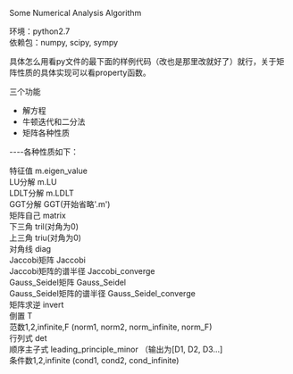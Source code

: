 Some Numerical Analysis Algorithm

环境：python2.7  
依赖包：numpy, scipy, sympy

具体怎么用看py文件的最下面的样例代码（改也是那里改就好了）就行，关于矩阵性质的具体实现可以看property函数。

三个功能
* 解方程
* 牛顿迭代和二分法
* 矩阵各种性质

----各种性质如下：

特征值 m.eigen_value  
LU分解 m.LU  
LDLT分解 m.LDLT  
GGT分解 GGT(开始省略'.m')  
矩阵自己 matrix  
下三角 tril(对角为0)  
上三角 triu(对角为0)  
对角线 diag  
Jaccobi矩阵 Jaccobi  
Jaccobi矩阵的谱半径 Jaccobi_converge  
Gauss_Seidel矩阵 Gauss_Seidel  
Gauss_Seidel矩阵的谱半径 Gauss_Seidel_converge  
矩阵求逆 invert  
倒置 T  
范数1,2,infinite,F (norm1, norm2, norm_infinite, norm_F)  
行列式 det  
顺序主子式 leading_principle_minor （输出为[D1, D2, D3...]  
条件数1,2,infinite (cond1, cond2, cond_infinite)  




